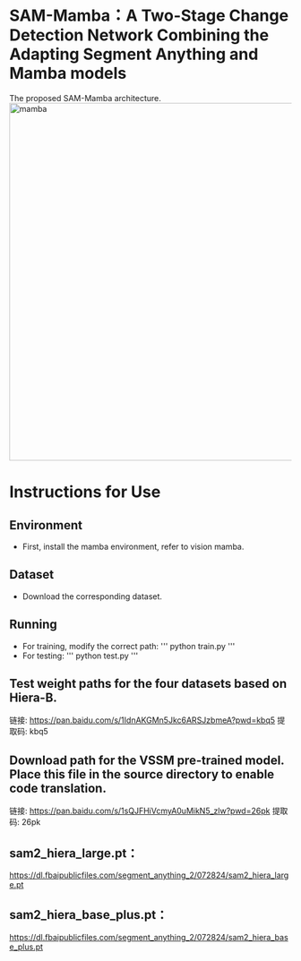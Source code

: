 # SAM-Mamba：A Two-Stage Change Detection Network Combining the Adapting Segment Anything and Mamba models
The proposed SAM-Mamba architecture.
<img width="1129" height="639" alt="mamba" src="https://github.com/user-attachments/assets/6f76f7f3-697f-423d-8961-1e5f948e10c0" />

# Instructions for Use
## Environment
- First, install the mamba environment, refer to vision mamba.
## Dataset
- Download the corresponding dataset.
## Running
- For training, modify the correct path:
'''
    python train.py
'''
- For testing:
'''
    python test.py
'''
## Test weight paths for the four datasets based on Hiera-B.
链接: https://pan.baidu.com/s/1IdnAKGMn5Jkc6ARSJzbmeA?pwd=kbq5 提取码: kbq5

## Download path for the VSSM pre-trained model. Place this file in the source directory to enable code translation.
链接: https://pan.baidu.com/s/1sQJFHiVcmyA0uMikN5_zlw?pwd=26pk 提取码: 26pk

## sam2_hiera_large.pt：
https://dl.fbaipublicfiles.com/segment_anything_2/072824/sam2_hiera_large.pt

## sam2_hiera_base_plus.pt：
https://dl.fbaipublicfiles.com/segment_anything_2/072824/sam2_hiera_base_plus.pt
